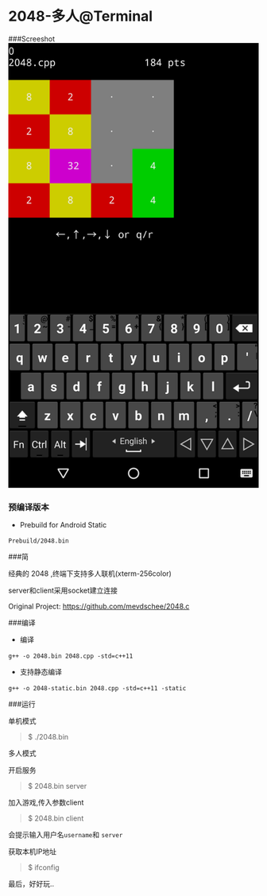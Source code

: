 2048-多人@Terminal
================
###Screeshot
![Screenshots](https://github.com/Zhu-Zhi-Hao/2048_Terminal/blob/master/Screenshot.png)


### 预编译版本
- Prebuild for Android Static

`Prebuild/2048.bin`


###简

经典的 2048 ,终端下支持多人联机(xterm-256color)

server和client采用socket建立连接

Original Project: https://github.com/mevdschee/2048.c


###编译

- 编译

`g++ -o 2048.bin 2048.cpp -std=c++11`

- 支持静态编译
 
`g++ -o 2048-static.bin 2048.cpp -std=c++11 -static`

###运行

单机模式

> $ ./2048.bin

多人模式

开启服务
> $ 2048.bin server

加入游戏,传入参数client
> $ 2048.bin client

会提示输入用户名`username`和 `server`

获取本机IP地址
> $ ifconfig

最后，好好玩..


